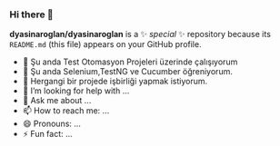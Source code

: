 ### Hi there 👋


**dyasinaroglan/dyasinaroglan** is a ✨ _special_ ✨ repository because its `README.md` (this file) appears on your GitHub profile.

- 🔭 Şu anda Test Otomasyon Projeleri üzerinde çalışıyorum
- 🌱 Şu anda Selenium,TestNG ve Cucumber öğreniyorum.
- 👯 Hergangi bir projede işbirliği yapmak istiyorum.
- 🤔 I’m looking for help with ...
- 💬 Ask me about ...
- 📫 How to reach me: ...
- 😄 Pronouns: ...
- ⚡ Fun fact: ...


